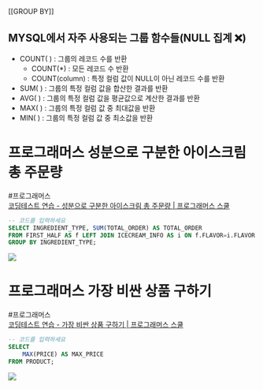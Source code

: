 [[GROUP BY]]

## MYSQL에서 자주 사용되는 그룹 함수들(NULL 집계 ❌)
- COUNT( ) : 그룹의 레코드 수를 반환
	- COUNT(*) : 모든 레코드 수 반환
	- COUNT(column) : 특정 컬럼 값이 NULL이 아닌 레코드 수를 반환
- SUM( ) : 그룹의 특정 컬럼 값을 합산한 결과를 반환
- AVG( ) : 그룹의 특정 컬럼 값을 평균값으로 계산한 결과를 반환
- MAX( ) : 그룹의 특정 컬럼 값 중 최대값을 반환
- MIN( ) : 그룹의 특정 컬럼 값 중 최소값을 반환

# 프로그래머스 성분으로 구분한 아이스크림 총 주문량
#프로그래머스  
[코딩테스트 연습 - 성분으로 구분한 아이스크림 총 주문량 | 프로그래머스 스쿨](https://school.programmers.co.kr/learn/courses/30/lessons/133026)

```sql
-- 코드를 입력하세요
SELECT INGREDIENT_TYPE, SUM(TOTAL_ORDER) AS TOTAL_ORDER
FROM FIRST_HALF AS f LEFT JOIN ICECREAM_INFO AS i ON f.FLAVOR=i.FLAVOR
GROUP BY INGREDIENT_TYPE;
```

![](https://i.imgur.com/IGkH1jq.png)

# 프로그래머스 가장 비싼 상품 구하기
#프로그래머스  
[코딩테스트 연습 - 가장 비싼 상품 구하기 | 프로그래머스 스쿨](https://school.programmers.co.kr/learn/courses/30/lessons/131697)

```sql
-- 코드를 입력하세요
SELECT
    MAX(PRICE) AS MAX_PRICE
FROM PRODUCT;
```

![](https://i.imgur.com/BeT20T7.png)